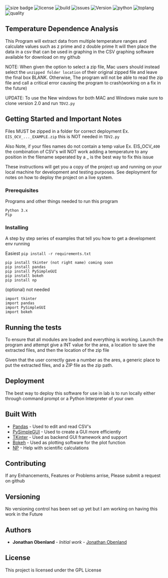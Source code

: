 ![size badge](https://img.shields.io/github/repo-size/Jobenland/Temperature-Dependence-Analysis.svg) ![license](https://img.shields.io/github/license/Jobenland/Temperature-Dependence-Analysis.svg) ![build](https://img.shields.io/badge/Build-Passing-green.svg) ![issues](https://img.shields.io/github/issues/Jobenland/Temperature-Dependence-Analysis.svg) ![Version](https://img.shields.io/badge/Version-1.0.0-blue.svg) ![python](https://img.shields.io/badge/Python-3.x-lightgrey.svg) ![toplang](https://img.shields.io/github/languages/top/Jobenland/Temperature-Dependence-Analysis.svg) ![quality](https://img.shields.io/badge/Code%20Quality-Testing...-red.svg)

## Temperature Dependence Analysis

This Program will extract data from multiple temperature ranges and calculate values such as z prime and z double prime
It will then place the data in a csv that can be used in graphing in the CSV graphing software available for download on my github

NOTE: When given the option to select a zip file, Mac users should instead select the `unzipped folder location` of their original zipped file and leave the final box BLANK. Otherwise, The program will not be able to read the zip file and call a critical error causing the program to crash(working on a fix in the future)

UPDATE: To use the New windows for both MAC and Windows make sure to clone version 2.0 and run `TDV2.py`

## Getting Started and Important Notes
Files MUST be zipped in a folder for correct deployment Ex. `EIS_OCV_..._EXAMPLE.zip` this is NOT needed in `TDV2.py`

Also Note, if your files names do not contain a temp value Ex. EIS_OCV_`400` the combination of CSV's will NOT work
  adding a temperature to any position in the filename seperated by a _ is the best way to fix this issue

These instructions will get you a copy of the project up and running on your local machine for development and testing purposes. See deployment for notes on how to deploy the project on a live system.

### Prerequisites

Programs and other things needed to run this program
```
Python 3.x
Pip
```

### Installing

A step by step series of examples that tell you how to get a development env running

Easiest
`pip install -r requirements.txt`


```
pip install tkinter (not right name) coming soon
pip install pandas 
pip install PySimpleGUI
pip install bokeh
pip install np
```

(optional) not needed

```
import tkinter
import pandas
import PySimpleGUI
import bokeh
```

## Running the tests

To ensure that all modules are loaded and everything is working. Launch the program and attempt give a INT value for the area, a location to save the extracted files, and then the location of the zip file

Given that the user correctly gave a number as the ares, a generic place to put the extracted files, and a ZIP file as the zip path.

## Deployment

The best way to deploy this software for use in lab is to run locally either through command prompt or a Python Interpreter of your own
## Built With

* [Pandas](https://pandas.pydata.org/) - Used to edit and read CSV's
* [PySimpleGUI](https://pypi.org/project/PySimpleGUI/) - Used to create a GUI more efficiently
* [TKinter](https://docs.python.org/3/library/tkinter.html) - Used as backend GUI framework and support
* [Bokeh](https://bokeh.pydata.org/en/latest/) - Used as plotting software for the plot function
* [NP](http://cs231n.github.io/python-numpy-tutorial/) - Help with scientific calculations

## Contributing

If any Enhancements, Features or Problems arrise, Please submit a request on github

## Versioning

No versioning control has been set up yet but I am working on having this work in the Future 

## Authors

* **Jonathan Obenland** - *Initial work* - [Jonathan Obenland](https://github.com/jobenland)

## License

This project is licensed under the GPL License
